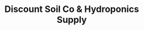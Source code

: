 ---
title: "Discount Soil Co & Hydroponics Supply"
url: /spokane/discount-soil-co-and-hydroponics-supply/
shop: garden centre
---